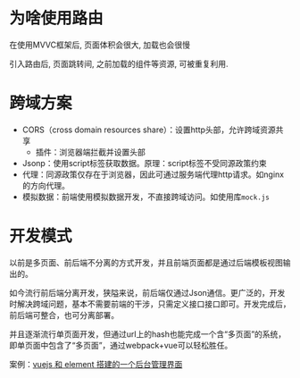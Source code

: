 # 为啥使用路由

在使用MVVC框架后, 页面体积会很大, 加载也会很慢

引入路由后, 页面跳转间, 之前加载的组件等资源, 可被重复利用.

# 跨域方案

- CORS（cross domain resources share）：设置http头部，允许跨域资源共享
  - 插件：浏览器端拦截并设置头部
- Jsonp：使用script标签获取数据。原理：script标签不受同源政策约束
- 代理：同源政策仅存在于浏览器，因此可通过服务端代理http请求。如nginx的方向代理。
- 模拟数据：前端使用模拟数据开发，不直接跨域访问。如使用库`mock.js`

# 开发模式

以前是多页面、前后端不分离的方式开发，并且前端页面都是通过后端模板视图输出的。

如今流行前后端分离开发，狭隘来说，前后端仅通过Json通信。更广泛的，开发时解决跨域问题，基本不需要前端的干涉，只需定义接口接口即可。开发完成后，前后端可整合，也可分离部署。

并且逐渐流行单页面开发，但通过url上的hash也能完成一个含“多页面”的系统，即单页面中包含了“多页面”，通过webpack+vue可以轻松胜任。

案例：[vuejs 和 element 搭建的一个后台管理界面](https://www.cnblogs.com/taylorchen/p/6083099.html)

